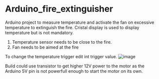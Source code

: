 # Arduino_fire_extinguisher
Arduino project to measure temperature and activate the fan on excessive temperature to extinguish the fire.
Cristal display is used to display temperature but is not mandatory.

1. Temperature sensor needs to be close to the fire.
2. Fan needs to be aimed at the fire

To change the temperature trigger edit int trigger value.
![image](https://user-images.githubusercontent.com/104598825/175774903-21275eb1-740a-49ca-80f6-5be8f79996df.png)

Build could use transistor to get higher 12V power to the motor as the Arduino 5V pin is not powerfull enough to start the motor on its own.
